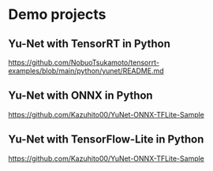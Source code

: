 # Demo projects

## Yu-Net with TensorRT in Python
https://github.com/NobuoTsukamoto/tensorrt-examples/blob/main/python/yunet/README.md

## Yu-Net with ONNX in Python
https://github.com/Kazuhito00/YuNet-ONNX-TFLite-Sample

## Yu-Net with TensorFlow-Lite in Python
https://github.com/Kazuhito00/YuNet-ONNX-TFLite-Sample
